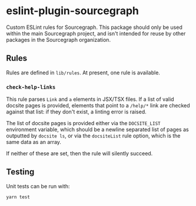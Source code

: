 # eslint-plugin-sourcegraph

Custom ESLint rules for Sourcegraph. This package should only be used within
the main Sourcegraph project, and isn't intended for reuse by other packages in
the Sourcegraph organization.

## Rules

Rules are defined in `lib/rules`. At present, one rule is available.

### `check-help-links`

This rule parses `Link` and `a` elements in JSX/TSX files. If a list of valid
docsite pages is provided, elements that point to a `/help/*` link are checked
against that list: if they don't exist, a linting error is raised.

The list of docsite pages is provided either via the `DOCSITE_LIST` environment
variable, which should be a newline separated list of pages as outputted by
`docsite ls`, or via the `docsiteList` rule option, which is the same data as
an array.

If neither of these are set, then the rule will silently succeed.

## Testing

Unit tests can be run with:

```sh
yarn test
```
